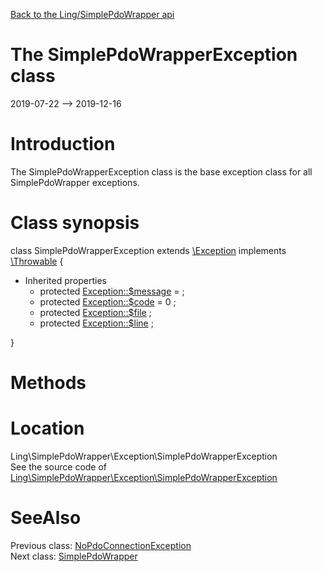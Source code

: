 [Back to the Ling/SimplePdoWrapper api](https://github.com/lingtalfi/SimplePdoWrapper/blob/master/doc/api/Ling/SimplePdoWrapper.md)



The SimplePdoWrapperException class
================
2019-07-22 --> 2019-12-16






Introduction
============

The SimplePdoWrapperException class is the base exception class for all SimplePdoWrapper exceptions.



Class synopsis
==============


class <span class="pl-k">SimplePdoWrapperException</span> extends [\Exception](http://php.net/manual/en/class.exception.php) implements [\Throwable](http://php.net/manual/en/class.throwable.php) {

- Inherited properties
    - protected  [Exception::$message](#property-message) =  ;
    - protected  [Exception::$code](#property-code) = 0 ;
    - protected  [Exception::$file](#property-file) ;
    - protected  [Exception::$line](#property-line) ;

}






Methods
==============






Location
=============
Ling\SimplePdoWrapper\Exception\SimplePdoWrapperException<br>
See the source code of [Ling\SimplePdoWrapper\Exception\SimplePdoWrapperException](https://github.com/lingtalfi/SimplePdoWrapper/blob/master/Exception/SimplePdoWrapperException.php)



SeeAlso
==============
Previous class: [NoPdoConnectionException](https://github.com/lingtalfi/SimplePdoWrapper/blob/master/doc/api/Ling/SimplePdoWrapper/Exception/NoPdoConnectionException.md)<br>Next class: [SimplePdoWrapper](https://github.com/lingtalfi/SimplePdoWrapper/blob/master/doc/api/Ling/SimplePdoWrapper/SimplePdoWrapper.md)<br>
